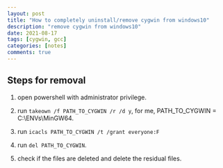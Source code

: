 ```yaml
---
layout: post
title: "How to completely uninstall/remove cygwin from windows10"
description: "remove cygwin from windows10"
date: 2021-08-17
tags: [cygwin, gcc]
categories: [notes]
comments: true
---
```


## Steps for removal

1. open powershell with administrator privilege.

2. run `takeown /f PATH_TO_CYGWIN /r /d y`, for me, PATH_TO_CYGWIN = C:\ENVs\MinGW64.

3. run `icacls PATH_TO_CYGWIN /t /grant everyone:F`

4. run `del PATH_TO_CYGWIN`.

5. check if the files are deleted and delete the residual files. 
